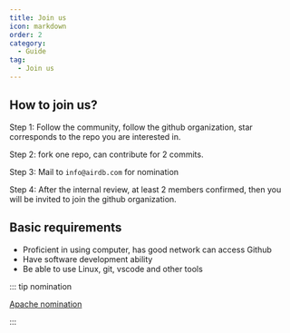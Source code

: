 ```yaml
---
title: Join us
icon: markdown
order: 2
category:
  - Guide
tag:
  - Join us
---
```


## How to join us?

Step 1:  Follow the community, follow the github organization, star corresponds to the repo you are interested in.

Step 2: fork one repo, can contribute for 2 commits.

Step 3: Mail to `info@airdb.com` for nomination

Step 4: After the internal review, at least 2 members confirmed, then you will be invited to join the github organization.

## Basic requirements

- Proficient in using computer, has good network can access Github
- Have software development ability
- Be able to use Linux, git, vscode and other tools

::: tip nomination

[Apache nomination](https://community.apache.org/newcommitter.html)

:::
